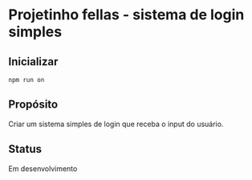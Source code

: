 # Projetinho fellas - sistema de login simples

## Inicializar

```shell
npm run on
```

## Propósito

Criar um sistema simples de login que receba o input do usuário.

## Status

Em desenvolvimento
